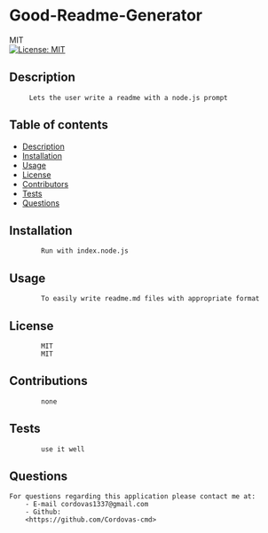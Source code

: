 
# Good-Readme-Generator
MIT<br>[![License: MIT](https://img.shields.io/badge/License-MIT-yellow.svg)](https://opensource.org/licenses/MIT)
## Description 
         Lets the user write a readme with a node.js prompt 
## Table of contents
* [Description](#description)
* [Installation](#installation)
* [Usage](#usage)
* [License](#license)
* [Contributors](#contributing)
* [Tests](#tests)
* [Questions](#questions)
## Installation
            Run with index.node.js
## Usage 
            To easily write readme.md files with appropriate format
## License
            MIT
            MIT
## Contributions
            none
## Tests
            use it well
## Questions
    For questions regarding this application please contact me at:
        - E-mail cordovas1337@gmail.com
        - Github:
        <https://github.com/Cordovas-cmd>
        